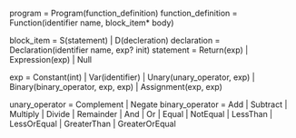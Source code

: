 program = Program(function_definition)
function_definition = Function(identifier name, block_item* body)

block_item = S(statement) | D(decleration)
declaration = Declaration(identifier name, exp? init)
statement = Return(exp) | Expression(exp) | Null

exp = Constant(int)
		 | Var(identifier)
		 | Unary(unary_operator, exp)
		 | Binary(binary_operator, exp, exp)
		 | Assignment(exp, exp)
		 
unary_operator = Complement | Negate
binary_operator = Add | Subtract | Multiply | Divide | Remainder | And | Or | Equal | NotEqual | LessThan | LessOrEqual | GreaterThan | GreaterOrEqual